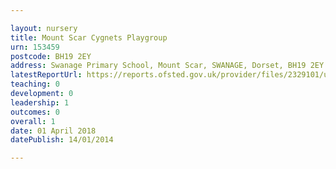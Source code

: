 ```yaml
---

layout: nursery
title: Mount Scar Cygnets Playgroup
urn: 153459
postcode: BH19 2EY
address: Swanage Primary School, Mount Scar, SWANAGE, Dorset, BH19 2EY
latestReportUrl: https://reports.ofsted.gov.uk/provider/files/2329101/urn/153459.pdf
teaching: 0
development: 0
leadership: 1
outcomes: 0
overall: 1
date: 01 April 2018 
datePublish: 14/01/2014

---
```

